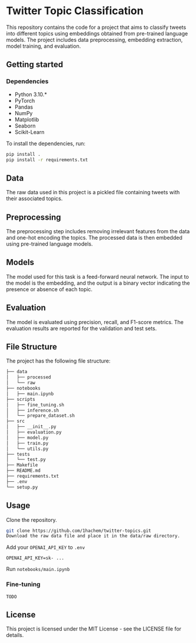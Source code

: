 

# Twitter Topic Classification
This repository contains the code for a project that aims to classify tweets into different topics using embeddings obtained from pre-trained language models. The project includes data preprocessing, embedding extraction, model training, and evaluation.

## Getting started

### Dependencies

- Python 3.10.*
- PyTorch
- Pandas
- NumPy
- Matplotlib
- Seaborn
- Scikit-Learn

To install the dependencies, run:

```bash
pip install .
pip install -r requirements.txt
```

## Data
The raw data used in this project is a pickled file containing tweets with their associated topics.

## Preprocessing
The preprocessing step includes removing irrelevant features from the data and one-hot encoding the topics. The processed data is then embedded using pre-trained language models.

## Models
The model used for this task is a feed-forward neural network. The input to the model is the embedding, and the output is a binary vector indicating the presence or absence of each topic.

## Evaluation
The model is evaluated using precision, recall, and F1-score metrics. The evaluation results are reported for the validation and test sets.

## File Structure
The project has the following file structure:

```bash
├── data
│   ├── processed
│   └── raw
├── notebooks
│   ├── main.ipynb
├── scripts
│   ├── fine_tuning.sh
│   ├── inference.sh
│   └── prepare_dataset.sh
├── src
│   ├── __init__.py
│   ├── evaluation.py
│   ├── model.py
│   ├── train.py
│   └── utils.py
├── tests
│   └── test.py
├── Makefile
├── README.md
├── requirements.txt
├── .env
└── setup.py
```

## Usage
Clone the repository.

```bash
git clone https://github.com/1hachem/twitter-topics.git
Download the raw data file and place it in the data/raw directory.
```
Add your `OPENAI_API_KEY` to `.env`

```
OPENAI_API_KEY=sk- ...
```

Run `notebooks/main.ipynb`

### Fine-tuning 
`TODO`

## License
This project is licensed under the MIT License - see the LICENSE file for details.